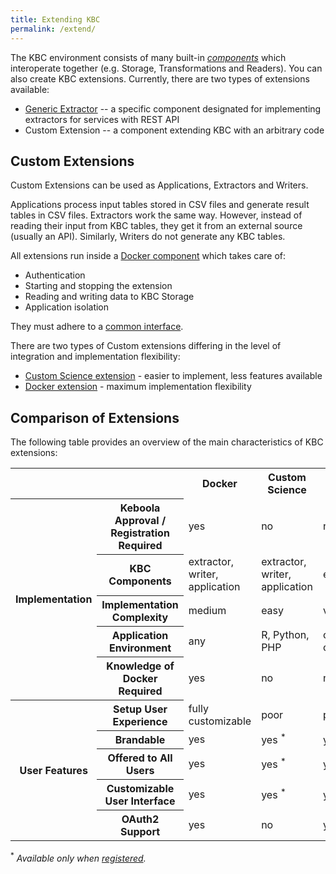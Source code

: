 ```yaml
---
title: Extending KBC
permalink: /extend/
---
```


The KBC environment consists of many built-in [*components*](/overview/) which interoperate
together (e.g. Storage, Transformations and Readers). You can also create KBC extensions. Currently,
there are two types of extensions available:

* [Generic Extractor](https://github.com/keboola/generic-extractor/) -- a specific component designated for implementing extractors for services with REST API
* Custom Extension -- a component extending KBC with an arbitrary code

## Custom Extensions

Custom Extensions can be used as Applications, Extractors and Writers.

Applications process input tables stored in CSV files and generate result tables in CSV files.
Extractors work the same way. However, instead of reading their input from KBC tables, they get it from an external
source (usually an API). Similarly, Writers do not generate any KBC tables.

All extensions run inside a [Docker component](/overview/docker-bundle) which takes care of:

* Authentication
* Starting and stopping the extension
* Reading and writing data to KBC Storage
* Application isolation

They must adhere to a [common interface](/extend/common-interface/).

There are two types of Custom extensions differing in the level of integration and implementation flexibility:

* [Custom Science extension](/extend/custom-science/) - easier to implement, less features available
* [Docker extension](/extend/docker/) - maximum implementation flexibility

## Comparison of Extensions

The following table provides an overview of the main characteristics of KBC extensions:

<table>
  <tr>
    <th colspan="2"></th>
    <th>Docker</th>
    <th>Custom Science</th>
    <th>Generic Extractor</th>
  </tr>
  <tr>
    <th rowspan="5">Implementation</th>
    <th>Keboola Approval / Registration Required</th>
    <td>yes</td>
    <td>no</td>
    <td>no</td>
  </tr>
  <tr>
    <th>KBC Components</th>
    <td>extractor, writer, application</td>
    <td>extractor, writer, application</td>
    <td>extractor</td>
  </tr>
  <tr>
    <th>Implementation Complexity</th>
    <td>medium</td>
    <td>easy</td>
    <td>very easy</td>
  </tr>
  <tr>
    <th>Application Environment</th>
    <td>any</td>
    <td>R, Python, PHP</td>
    <td>configuration only</td>
  </tr>
  <tr>
    <th>Knowledge of Docker Required</th>
    <td>yes</td>
    <td>no</td>
    <td>no</td>
  </tr>
  <tr>
    <th rowspan="5">User Features</th>
    <th>Setup User Experience</th>
    <td>fully customizable</td>
    <td>poor</td>
    <td>poor</td>
  </tr>
  <tr>
    <th>Brandable</th>
    <td>yes</td>
    <td>yes <sup>*</sup></td>
    <td>yes <sup>*</sup></td>
  </tr>
  <tr>
    <th>Offered to All Users</th>
    <td>yes</td>
    <td>yes <sup>*</sup></td>
    <td>yes <sup>*</sup></td>
  </tr>
  <tr>
    <th>Customizable User Interface</th>
    <td>yes</td>
    <td>yes <sup>*</sup></td>
    <td>yes <sup>*</sup></td>
  </tr>
  <tr>
    <th>OAuth2 Support</th>
    <td>yes</td>
    <td>no</td>
    <td>yes</td>
  </tr>
</table>

<sup>\*</sup> *Available only when [registered](/extend/registration/).*

